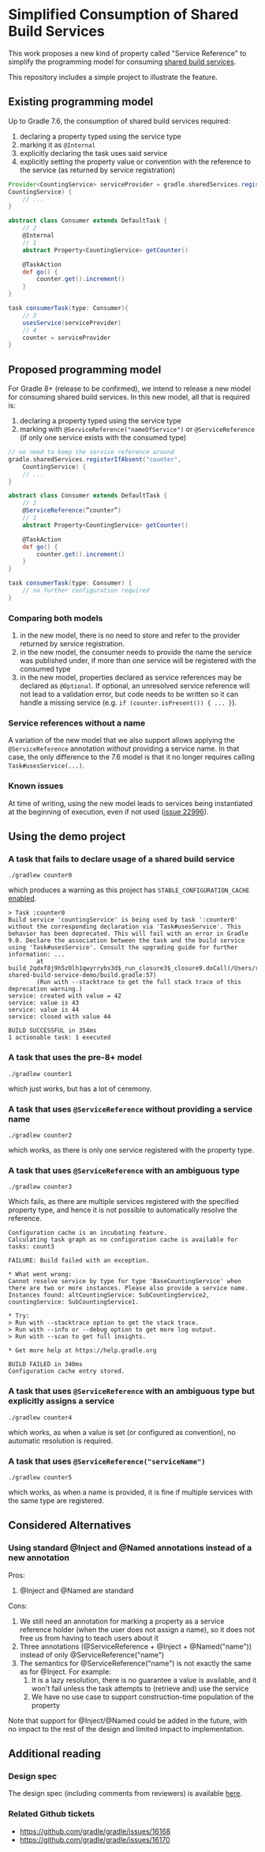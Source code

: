 # Simplified Consumption of Shared Build Services

This work proposes a new kind of property called "Service Reference" to simplify the programming model for consuming [shared build services](https://docs.gradle.org/current/userguide/build_services.html). 

This repository includes a simple project to illustrate the feature.

## Existing programming model

Up to Gradle 7.6, the consumption of shared build services required:

1. declaring a property typed using the service type
2. marking it as `@Internal`
3. explicitly declaring the task uses said service
4. explicitly setting the property value or convention with the reference to the service (as returned by service registration)

```groovy
Provider<CountingService> serviceProvider = gradle.sharedServices.registerIfAbsent("counter", 
CountingService) {
    // ... 
}

abstract class Consumer extends DefaultTask {
    // 2
    @Internal 
    // 1
    abstract Property<CountingService> getCounter() 

    @TaskAction
    def go() {
        counter.get().increment()
    }
}

task consumerTask(type: Consumer){
    // 3
    usesService(serviceProvider)
    // 4
    counter = serviceProvider
}

```

## Proposed programming model

For Gradle 8+ (release to be confirmed), we intend to release a new model for consuming shared build services. In this new model, all that is required is:

1. declaring a property typed using the service type
2. marking with `@ServiceReference("nameOfService")` or `@ServiceReference` (if only one service exists with the consumed type)

```groovy
// no need to keep the service reference around
gradle.sharedServices.registerIfAbsent("counter", 
    CountingService) {
    // ...
}

abstract class Consumer extends DefaultTask {
    // 2
    @ServiceReference(”counter”)
    // 1
    abstract Property<CountingService> getCounter()

    @TaskAction
    def go() {
        counter.get().increment()
    }
}

task consumerTask(type: Consumer) {
    // no further configuration required
}

```

### Comparing both models

1. in the new model, there is no need to store and refer to the provider returned by service registration.
1. in the new model, the consumer needs to provide the name the service was published under, if more than one service will be registered with the consumed type
1. in the new model, properties declared as service references may be declared as `@Optional`. If optional, an unresolved service reference will not lead to a validation error, but code needs to be written so it can handle a missing service (e.g. `if (counter.isPresent()) { ... }`).

### Service references without a name

A variation of the new model that we also support allows applying the `@ServiceReference` annotation _without_ providing a service name. In that case, the only difference to the 7.6 model is that it no longer requires calling `Task#usesService(...)`. 

### Known issues

At time of writing, using the new model leads to services being instantiated at the beginning of execution, even if not used ([issue 22996](https://github.com/gradle/gradle/issues/22996)). 

## Using the demo project

### A task that fails to declare usage of a shared build service
```
./gradlew counter0
```

which produces a warning as this project has `STABLE_CONFIGURATION_CACHE` [enabled](https://docs.gradle.org/current/userguide/configuration_cache.html#config_cache:stable).

```
> Task :counter0
Build service 'countingService' is being used by task ':counter0' without the corresponding declaration via 'Task#usesService'. This behavior has been deprecated. This will fail with an error in Gradle 9.0. Declare the association between the task and the build service using 'Task#usesService'. Consult the upgrading guide for further information: ...
        at build_2qdxf8j9h5z0lh1qwyrrybs3d$_run_closure3$_closure9.doCall(/Users/rafael/sources/samples/demos/simplified-shared-build-service-demo/build.gradle:57)
        (Run with --stacktrace to get the full stack trace of this deprecation warning.)
service: created with value = 42
service: value is 43
service: value is 44
service: closed with value 44

BUILD SUCCESSFUL in 354ms
1 actionable task: 1 executed

```

### A task that uses the pre-8+ model

```
./gradlew counter1
```

which just works, but has a lot of ceremony.

### A task that uses `@ServiceReference` without providing a service name

```
./gradlew counter2
```

which works, as there is only one service registered with the property type.

### A task that uses `@ServiceReference` with an ambiguous type

```
./gradlew counter3
```

Which fails, as there are multiple services registered with the specified property type, and hence it is not possible to automatically resolve the reference.

```
Configuration cache is an incubating feature.
Calculating task graph as no configuration cache is available for tasks: count3

FAILURE: Build failed with an exception.

* What went wrong:
Cannot resolve service by type for type 'BaseCountingService' when there are two or more instances. Please also provide a service name. Instances found: altCountingService: SubCountingService2, countingService: SubCountingService1.

* Try:
> Run with --stacktrace option to get the stack trace.
> Run with --info or --debug option to get more log output.
> Run with --scan to get full insights.

* Get more help at https://help.gradle.org

BUILD FAILED in 340ms
Configuration cache entry stored.
```

### A task that uses `@ServiceReference` with an ambiguous type but explicitly assigns a service

```
./gradlew counter4
```

which works, as when a value is set (or configured as convention), no automatic resolution is required.

### A task that uses `@ServiceReference("serviceName")`

```
./gradlew counter5
```

which works, as when a name is provided, it is fine if multiple services with the same type are registered.

## Considered Alternatives

### Using standard @Inject and @Named annotations instead of a new annotation 

Pros:

1. @Inject and @Named are standard

Cons:

1. We still need an annotation for marking a property as a service reference holder (when the user does not assign a name), so it does not free us from having to teach users about it
1. Three annotations (@ServiceReference + @Inject + @Named("name")) instead of only @ServiceReference("name")
1. The semantics for @ServiceReference("name") is not exactly the same as for @Inject. For example:
    1. It is a lazy resolution, there is no guarantee a value is available, and it won't fail unless the task attempts to (retrieve and) use the service
    1. We have no use case to support construction-time population of the property

Note that support for @Inject/@Named could be added in the future, with no impact to the rest of the design and limited impact to implementation. 

## Additional reading

### Design spec

The design spec (including comments from reviewers) is available [here](https://docs.google.com/document/d/15dlxPKI0SZvmwgoMLtdGjlr4DbXp1VqMOzXpLEEWgj4/edit#).

### Related Github tickets

* https://github.com/gradle/gradle/issues/16168
* https://github.com/gradle/gradle/issues/16170

